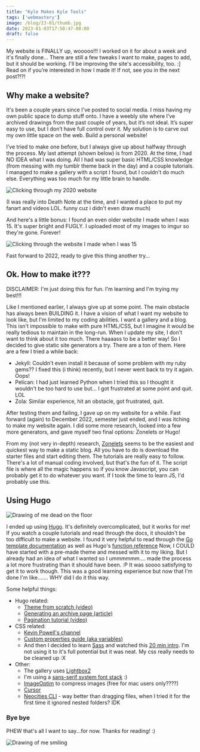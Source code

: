 ```yaml
---
title: "Kyle Makes Kyle Tools"
tags: ['webmastery']
image: /blog/23-01/thumb.jpg
date: 2023-01-03T17:50:47-08:00
draft: false
---
```


My website is FINALLY up, wooooo!!! I worked on it for about a week and it's finally done... There are still a few tweaks I want to make, pages to add, but it should be working. I'll be improving the site's accessibility, too. :] Read on if you’re interested in how I made it! If not, see you in the next post?!?!

## Why make a website?

It's been a couple years since I've posted to social media. I miss having my own public space to dump stuff onto. I have a weebly site where I’ve archived drawings from the past couple of years, but it’s not ideal. It’s super easy to use, but I don’t have full control over it. My solution is to carve out my own little space on the web. Build a personal website!

I’ve tried to make one before, but I always give up about halfway through the process. My last attempt (shown below) is from 2020. At the time, I had NO IDEA what I was doing. All I had was super basic HTML/CSS knowledge (from messing with my tumblr theme back in the day) and a couple tutorials. I managed to make a gallery with a script I found, but I couldn't do much else. Everything was too much for my little brain to handle.

![Clicking through my 2020 website](/blog/23-01/web2.gif)

(I was really into Death Note at the time, and I wanted a place to put my fanart and videos LOL. funny cuz i didn't even draw much)

And here's a little bonus: I found an even older website I made when I was 15. It's super bright and FUGLY. I uploaded most of my images to imgur so they're gone. Forever!

![Clicking through the website I made when I was 15](/blog/23-01/web1.gif)

Fast forward to 2022, ready to give this thing another try... 

## Ok. How to make it???

DISCLAIMER: I'm just doing this for fun. I'm learning and I'm trying my best!!!

Like I mentioned earlier, I always give up at some point. The main obstacle has always been BUILDING it. I have a vision of what I want my website to look like, but I'm limited to my coding abilities. I want a gallery and a blog. This isn't impossible to make with pure HTML/CSS, but I imagine it would be really tedious to maintain in the long-run. When I update my site, I don't want to think about it too much. There haaaass to be a better way! So I decided to give static site generators a try. There are a ton of them. Here are a few I tried a while back:

- Jekyll: Couldn't even install it because of some problem with my ruby gems?? I fixed this (i think) recently, but I never went back to try it again. Oops!
- Pelican: I had just learned Python when I tried this so I thought it wouldn't be too hard to use but... I got frustrated at some point and quit. LOL
- Zola: Similar experience, hit an obstacle, got frustrated, quit.

After testing them and failing, I gave up on my website for a while. Fast forward (again) to December 2022, semester just ended, and I was itching to make my website again. I did some more research, looked into a few more generators, and gave myself two final options: Zonelets or Hugo!

From my (not very in-depth) research, [Zonelets](https://zonelets.net/) seems to be the easiest and quickest way to make a static blog. All you have to do is download the starter files and start editing them. The tutorials are really easy to follow. There's a lot of manual coding involved, but that's the fun of it. The script file is where all the magic happens so if you know Javascript, you can probably get it to do whatever you want. If I took the time to learn JS, I'd probably use this.

## Using Hugo

![Drawing of me dead on the floor](/blog/23-01/d1.png)

I ended up using [Hugo](https://gohugo.io/). It's definitely overcomplicated, but it works for me! If you watch a couple tutorials and read through the docs, it shouldn't be too difficult to make a website. I found it very helpful to read through the [Go template documentation](https://pkg.go.dev/text/template) as well as Hugo's [function reference](https://gohugo.io/functions/) Now, I COULD have started with a pre-made theme and messed with it to my liking. But I already had an idea of what I wanted so I ummmmmm.... made the process a lot more frustrating than it should have been. :P It was soooo satisfying to get it to work though. This was a good learning experience but now that I'm done I'm like....... WHY did I do it this way. 

Some helpful things:
- Hugo related:
	- [Theme from scratch (video)](https://youtu.be/aSd_Ha5nDkM)
	- [Generating an archive page (article)](https://www.thedroneely.com/posts/generating-archive-pages-with-hugo/)
	- [Pagination tutorial (video)](https://youtu.be/BSeYDNhTRB0)
- CSS related:
	- [Kevin Powell's channel](https://www.youtube.com/kevinpowell)
	- [Custom properties guide (aka variables)](https://css-tricks.com/a-complete-guide-to-custom-properties/)
	- And then I decided to learn [Sass](https://sass-lang.com/guide) and watched this [20 min intro](https://youtu.be/Zz6eOVaaelI). I'm not using it to it's full potential but it was neat. My css really needs to be cleaned up :X
- Other:
	- The gallery uses [Lightbox2](https://lokeshdhakar.com/projects/lightbox2/)
	- I'm using a [sans-serif system font stack](https://systemfontstack.com/) :)
	- [ImageOptim](https://imageoptim.com/mac) to compress images (free for mac users only????)
	- [Cursor](https://gitlab.com/Enthymeme/hackneyed-x11-cursors)
	- [Neocities CLI](https://neocities.org/cli) - way better than dragging files, when I tried it for the first time it ignored nested folders? IDK


### Bye bye

PHEW that's all I want to say...for now. Thanks for reading! :)

![Drawing of me smiling](/blog/23-01/d2.png)
